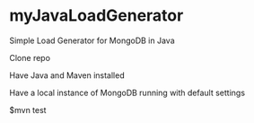 # myJavaLoadGenerator
Simple Load Generator for MongoDB in Java

Clone repo

Have Java and Maven installed

Have a local instance of MongoDB running with default settings

$mvn test


